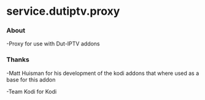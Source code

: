 # service.dutiptv.proxy

### About

-Proxy for use with Dut-IPTV addons 

### Thanks

-Matt Huisman for his development of the kodi addons that where used as a base for this addon

-Team Kodi for Kodi